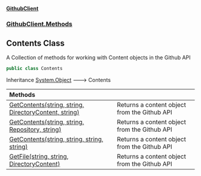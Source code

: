 #### [GithubClient](index 'index')
### [GithubClient.Methods](GithubClient.Methods 'GithubClient.Methods')

## Contents Class

A Collection of methods for working with Content objects in the Github API

```csharp
public class Contents
```

Inheritance [System.Object](https://docs.microsoft.com/en-us/dotnet/api/System.Object 'System.Object') &#129106; Contents

| Methods | |
| :--- | :--- |
| [GetContents(string, string, DirectoryContent, string)](GithubClient.Methods.Contents.GetContents(string,string,GithubClient.Models.DirectoryContent,string) 'GithubClient.Methods.Contents.GetContents(string, string, GithubClient.Models.DirectoryContent, string)') | Returns a content object from the Github API |
| [GetContents(string, string, Repository, string)](GithubClient.Methods.Contents.GetContents(string,string,GithubClient.Models.Repository,string) 'GithubClient.Methods.Contents.GetContents(string, string, GithubClient.Models.Repository, string)') | Returns a content object from the Github API |
| [GetContents(string, string, string, string)](GithubClient.Methods.Contents.GetContents(string,string,string,string) 'GithubClient.Methods.Contents.GetContents(string, string, string, string)') | Returns a content object from the Github API |
| [GetFile(string, string, DirectoryContent)](GithubClient.Methods.Contents.GetFile(string,string,GithubClient.Models.DirectoryContent) 'GithubClient.Methods.Contents.GetFile(string, string, GithubClient.Models.DirectoryContent)') | Returns a content object from the Github API |
